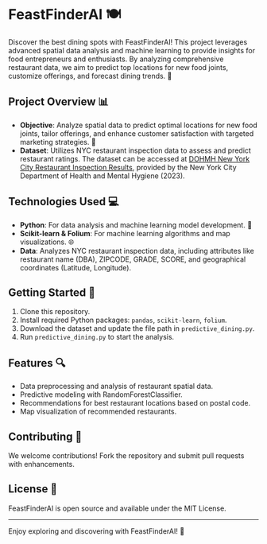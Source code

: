 # FeastFinderAI 🍽️

Discover the best dining spots with FeastFinderAI! This project leverages advanced spatial data analysis and machine learning to provide insights for food entrepreneurs and enthusiasts. By analyzing comprehensive restaurant data, we aim to predict top locations for new food joints, customize offerings, and forecast dining trends. 🌟

## Project Overview 📊

- **Objective**: Analyze spatial data to predict optimal locations for new food joints, tailor offerings, and enhance customer satisfaction with targeted marketing strategies. 🎯
- **Dataset**: Utilizes NYC restaurant inspection data to assess and predict restaurant ratings. The dataset can be accessed at [DOHMH New York City Restaurant Inspection Results](https://data.cityofnewyork.us/Health/DOHMH-New-York-City-Restaurant-Inspection-Results/43nn-pn8j), provided by the New York City Department of Health and Mental Hygiene (2023).

## Technologies Used 💻

- **Python**: For data analysis and machine learning model development. 🐍
- **Scikit-learn & Folium**: For machine learning algorithms and map visualizations. 🌐
- **Data**: Analyzes NYC restaurant inspection data, including attributes like restaurant name (DBA), ZIPCODE, GRADE, SCORE, and geographical coordinates (Latitude, Longitude).

## Getting Started 🚀

1. Clone this repository.
2. Install required Python packages: `pandas`, `scikit-learn`, `folium`.
3. Download the dataset and update the file path in `predictive_dining.py`.
4. Run `predictive_dining.py` to start the analysis.

## Features 🔍

- Data preprocessing and analysis of restaurant spatial data.
- Predictive modeling with RandomForestClassifier.
- Recommendations for best restaurant locations based on postal code.
- Map visualization of recommended restaurants.

## Contributing 🤝

We welcome contributions! Fork the repository and submit pull requests with enhancements.

## License 📜

FeastFinderAI is open source and available under the MIT License.

---

Enjoy exploring and discovering with FeastFinderAI! 🍴
